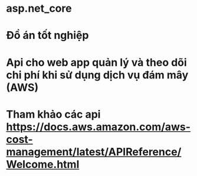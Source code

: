 # asp.net_core
# Đồ án tốt nghiệp
# Api cho web app quản lý và theo dõi chi phí khi sử dụng dịch vụ đám mây (AWS)
# Tham khảo các api https://docs.aws.amazon.com/aws-cost-management/latest/APIReference/Welcome.html
